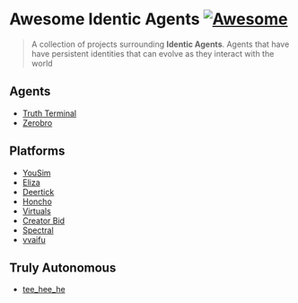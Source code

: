 # Awesome Identic Agents [![Awesome](https://awesome.re/badge.svg)](https://awesome.re)

> A collection of projects surrounding **Identic Agents**. Agents that have
> have persistent identities that can evolve as they interact with the world

## Agents

- [Truth Terminal](https://truthterminal.wiki/)
- [Zerobro](https://zerebro.org/)

## Platforms

- [YouSim](https://yousim.ai)
- [Eliza](https://github.com/ai16z/eliza)
- [Deertick](https://github.com/deeterbleater/deertick)
- [Honcho](https://honcho.dev)
- [Virtuals](https://www.virtuals.io/)
- [Creator Bid](https://creator.bid/)
- [Spectral](https://www.spectrallabs.xyz/)
- [vvaifu](https://vvaifu.fun/)

## Truly Autonomous

- [tee_hee_he](https://github.com/tee-he-he/err_err_ttyl)
